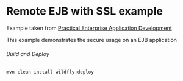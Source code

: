 Remote EJB with SSL example
=====================================
Example taken from [Practical Enterprise Application Development](http://www.itbuzzpress.com/ebooks/java-ee-7-development-on-wildfly.html)

This example demonstrates the secure usage on an EJB application
###### Build and Deploy
```shell
mvn clean install wildfly:deploy  
```
  
